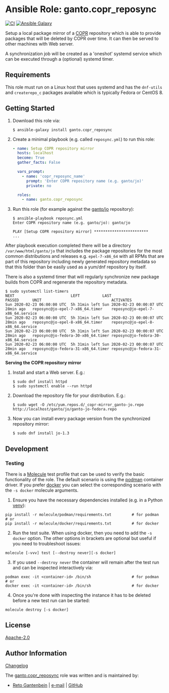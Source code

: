 # Ansible Role: ganto.copr_reposync

[![CI](https://github.com/ganto/ansible-copr_reposync/actions/workflows/ci.yml/badge.svg)](https://github.com/ganto/ansible-copr_reposync/actions/workflows/ci.yml)
[![Ansible Galaxy](http://img.shields.io/badge/ansible--galaxy-ganto.copr__reposync-blue.svg?style=flat&logo=ansible)](https://galaxy.ansible.com/ganto/copr_reposync)

Setup a local package mirror of a [COPR](https://copr.fedorainfracloud.org/coprs/) repository which is able to provide packages that will be deleted by COPR over time. It can then be served to other machines with Web server.

A synchronization job will be created as a 'oneshot' systemd service which can be executed through a (optional) systemd timer.


## Requirements

This role must run on a Linux host that uses systemd and has the `dnf-utils` and `createrepo_c` packages available which is typically Fedora or CentOS 8.


## Getting Started

1. Download this role via:

   ```
   $ ansible-galaxy install ganto.copr_reposync
   ```

2. Create a minimal playbook (e.g. called `reposync.yml`) to run this role:

   ```YAML
   - name: Setup COPR repository mirror
     hosts: localhost
     become: True
     gather_facts: False

     vars_prompt:
       - name: 'copr_reposync_name'
         prompt: 'Enter COPR repository name (e.g. ganto/jo)'
         private: no

     roles:
       - name: ganto.copr_reposync
   ```

3. Run this role (for example against the [ganto/jo](https://copr.fedorainfracloud.org/coprs/ganto/jo/) repository):

   ```
   $ ansible-playbook reposync.yml
   Enter COPR repository name (e.g. ganto/jo): ganto/jo

   PLAY [Setup COPR repository mirror] ************************
   ...
   ```

After playbook execution completed there will be a directory `/var/www/html/ganto/jo` that includes the package repositories for the most common distributions and releases e.g. `epel-7-x86_64` with all RPMs that are part of this repository including newly generated repository metadata so that this folder than be easily used as a yum/dnf repository by itself.

There is also a systemd timer that will regularly synchronize new package builds from COPR and regenerate the repository metadata.

```
$ sudo systemctl list-timers
NEXT                         LEFT          LAST                         PASSED      UNIT                               ACTIVATES
Sun 2020-02-23 06:00:00 UTC  5h 31min left Sun 2020-02-23 00:00:07 UTC  28min ago   reposync@jo-epel-7-x86_64.timer    reposync@jo-epel-7-x86_64.service
Sun 2020-02-23 06:00:00 UTC  5h 31min left Sun 2020-02-23 00:00:07 UTC  28min ago   reposync@jo-epel-8-x86_64.timer    reposync@jo-epel-8-x86_64.service
Sun 2020-02-23 06:00:00 UTC  5h 31min left Sun 2020-02-23 00:00:07 UTC  28min ago   reposync@jo-fedora-30-x86_64.timer reposync@jo-fedora-30-x86_64.service
Sun 2020-02-23 06:00:00 UTC  5h 31min left Sun 2020-02-23 00:00:07 UTC  28min ago   reposync@jo-fedora-31-x86_64.timer reposync@jo-fedora-31-x86_64.service
```


**Serving the COPR repository mirror**

1. Install and start a Web server. E.g.:

   ```
   $ sudo dnf install httpd
   $ sudo systemctl enable --run httpd
   ```

2. Download the repository file for your distribution. E.g.:

   ```
   $ sudo wget -O /etc/yum.repos.d/_copr-mirror_ganto-jo.repo http://localhost/ganto/jo/ganto-jo-fedora.repo
   ```

3. Now you can install every package version from the synchronized repository mirror:

   ```
   $ sudo dnf install jo-1.3
   ```


## Development

### Testing

There is a [Molecule](https://molecule.readthedocs.io/) test profile that can be used to verify the basic functionality of the role. The default scenario is using the [podman](https://podman.io/) container driver. If you prefer [docker](https://www.docker.com/) you can select the corresponding scenario with the `-s docker` molecule arguments.

1. Ensure you have the necessary dependencies installed (e.g. in a Python [venv](https://docs.python.org/3/tutorial/venv.html)):
```
pip install -r molecule/podman/requirements.txt         # for podman
# or
pip install -r molecule/docker/requirements.txt         # for docker
```
2. Run the test suite. When using docker, then you need to add the `-s docker` option. The other options in brackets are optional but useful if you need to troubleshoot issues:
```
molecule [-vvv] test [--destroy never][-s docker]
```
3. If you used `--destroy never` the container will remain after the test run and can be inspected interactively via:
```
podman exec -it <container-id> /bin/sh                  # for podman
# or
docker exec -it <container-id> /bin/sh                  # for docker
```
4. Once you're done with inspecting the instance it has to be deleted before a new test run can be started:
```
molecule destroy [-s docker]
```


## License

[Apache-2.0](https://spdx.org/licenses/Apache-2.0.html)


## Author Information

[Changelog](CHANGELOG.md)

The [ganto.copr_reposync](https://galaxy.ansible.com/ganto/copr_reposync) role was written and is maintained by:
- [Reto Gantenbein](https://linuxmonk.ch/) | [e-mail](mailto:reto.gantenbein@linuxmonk.ch) | [GitHub](https://github.com/ganto)
